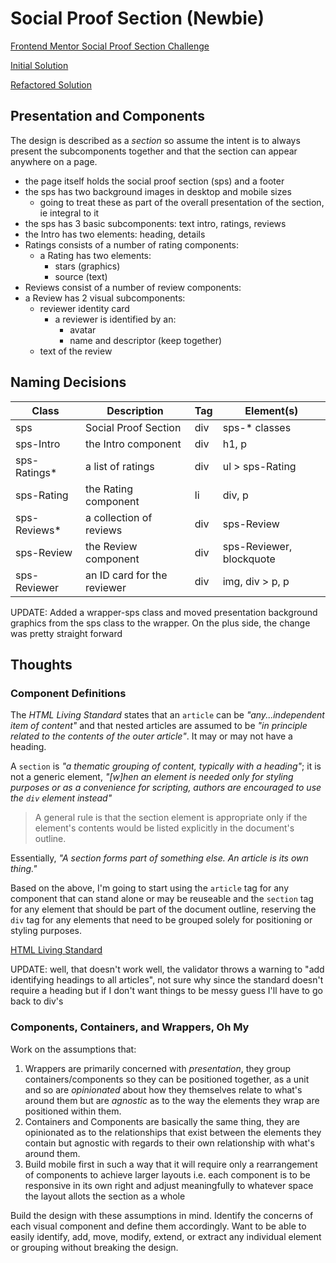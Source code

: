 # Social Proof Section (Newbie)

[Frontend Mentor Social Proof Section Challenge](https://www.frontendmentor.io/challenges/social-proof-section-6e0qTv_bA)

[Initial Solution](https://janegca.github.io/fem-challenges/03-social-proof/index.html)

[Refactored Solution](https://janegca.github.io/fem-challenges/03-social-proof/refactor/index.html)

## Presentation and Components

The design is described as a _section_ so assume the intent is to always present
the subcomponents together and that the section can appear anywhere on a page.

- the page itself holds the social proof section (sps) and a footer
- the sps has two background images in desktop and mobile sizes
  - going to treat these as part of the overall presentation of the section, ie
    integral to it
- the sps has 3 basic subcomponents: text intro, ratings, reviews
- the Intro has two elements: heading, details
- Ratings consists of a number of rating components:
  - a Rating has two elements:
    - stars (graphics)
    - source (text)
- Reviews consist of a number of review components:
- a Review has 2 visual subcomponents:
  - reviewer identity card
    - a reviewer is identified by an:
      - avatar
      - name and descriptor (keep together)
  - text of the review

## Naming Decisions

| Class         | Description                 | Tag | Element(s)               |
| ------------- | --------------------------- | --- | ------------------------ |
| sps           | Social Proof Section        | div | sps-\* classes           |
| sps-Intro     | the Intro component         | div | h1, p                    |
| sps-Ratings\* | a list of ratings           | div | ul > sps-Rating          |
| sps-Rating    | the Rating component        | li  | div, p                   |
| sps-Reviews\* | a collection of reviews     | div | sps-Review               |
| sps-Review    | the Review component        | div | sps-Reviewer, blockquote |
| sps-Reviewer  | an ID card for the reviewer | div | img, div > p, p          |

UPDATE: Added a wrapper-sps class and moved presentation background graphics
from the sps class to the wrapper. On the plus side, the change was pretty
straight forward

## Thoughts

### Component Definitions

The _HTML Living Standard_ states that an `article` can be _"any...independent
item of content"_ and that nested articles are assumed to be _"in principle
related to the contents of the outer article"_. It may or may not have a
heading.

A `section` is _"a thematic grouping of content, typically with a heading"_; it
is not a generic element, _"[w]hen an element is needed only for styling
purposes or as a convenience for scripting, authors are encouraged to use the
`div` element instead"_

> A general rule is that the section element is appropriate only if the
> element's contents would be listed explicitly in the document's outline.

Essentially, _"A section forms part of something else. An article is its own
thing."_

Based on the above, I'm going to start using the `article` tag for any component
that can stand alone or may be reuseable and the `section` tag for any element
that should be part of the document outline, reserving the `div` tag for any
elements that need to be grouped solely for positioning or styling purposes.

[HTML Living Standard](https://html.spec.whatwg.org/multipage/sections.html#the-article-element)

UPDATE: well, that doesn't work well, the validator throws a warning to "add
identifying headings to all articles", not sure why since the standard doesn't
require a heading but if I don't want things to be messy guess I'll have to go
back to div's

### Components, Containers, and Wrappers, Oh My

Work on the assumptions that:

1. Wrappers are primarily concerned with _presentation_, they group
   containers/components so they can be positioned together, as a unit and so
   are _opinionated_ about how they themselves relate to what's around them but
   are _agnostic_ as to the way the elements they wrap are positioned within
   them.
1. Containers and Components are basically the same thing, they are opinionated
   as to the relationships that exist between the elements they contain but
   agnostic with regards to their own relationship with what's around them.
1. Build mobile first in such a way that it will require only a rearrangement of
   components to achieve larger layouts i.e. each component is to be responsive
   in its own right and adjust meaningfully to whatever space the layout allots
   the section as a whole

Build the design with these assumptions in mind. Identify the concerns of each
visual component and define them accordingly. Want to be able to easily
identify, add, move, modify, extend, or extract any individual element or
grouping without breaking the design.
